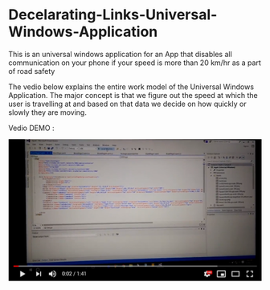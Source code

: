# Decelarating-Links-Universal-Windows-Application
This is an universal windows application for an App that disables all communication on your phone if your speed is more than 20 km/hr as a part of road safety


The vedio below explains the entire work model of the Universal Windows Application. The major concept is that we figure out the speed at which the user is travelling at and based on that data we decide on how quickly or slowly they are moving.

Vedio DEMO :

[![IMAGE ALT TEXT](https://github.com/akashsrikanth2310/Decelarating-Links-Universal-Windows-Application/blob/master/VedioDemo.PNG)](https://www.youtube.com/watch?v=Le7FF_ah-XE&feature=youtu.be)

